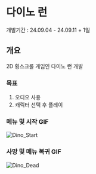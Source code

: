 # 다이노 런
개발기간 : 24.09.04 - 24.09.11 + 1일

## 개요 
2D 횡스크롤 게임인 다이노 런 개발 

### 목표
1. 오디오 사용
2. 캐릭터 선택 후 플레이

### 메뉴 및 시작 GIF
![Dino_Start](https://github.com/user-attachments/assets/4217813d-b684-407a-b8da-147daeba2fd8)

### 사망 및 메뉴 복귀 GIF 
![Dino_Dead](https://github.com/user-attachments/assets/08e077d5-f8c1-4b8b-9084-ad2ac5cbd78f)
